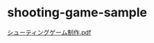 # shooting-game-sample
[シューティングゲーム制作.pdf](https://github.com/MAAAARCY/shooting-game-sample/files/14492341/default.pdf)
